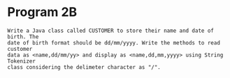 # Program 2B
	Write a Java class called CUSTOMER to store their name and date of birth. The 
	date of birth format should be dd/mm/yyyy. Write the methods to read customer 
	data as <name,dd/mm/yy> and display as <name,dd,mm,yyyy> using String Tokenizer
	class considering the delimeter character as "/".

